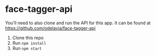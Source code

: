 # face-tagger-api
You'll need to also clone and run the API for this app. It can be found at https://github.com/odelavia/face-tagger-api

1. Clone this repo
2. Run `npm install`
3. Run `npm start`
